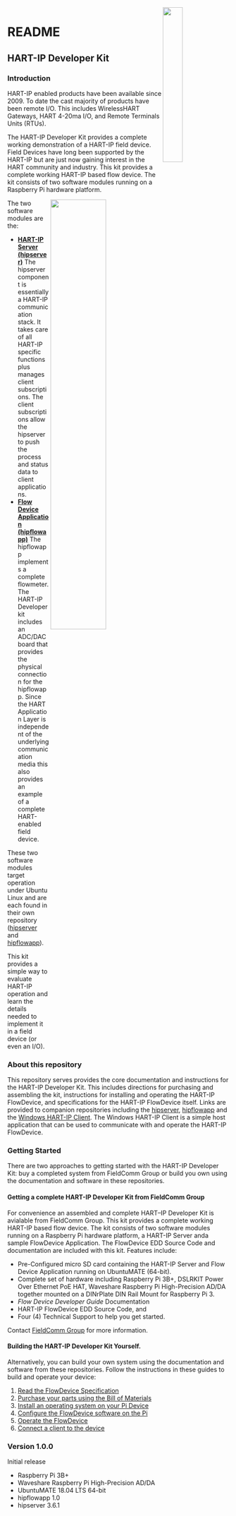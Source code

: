
<img src="https://github.com/FieldCommGroup/HART-IP-Developer-Kit/blob/master/media/FCG_logo_horizontal_color_lg600px.png" width=30% Align=right>

# README

## HART-IP Developer Kit

### Introduction

HART-IP enabled products have been available since 2009. To date the cast majority of products have been remote I/O. This includes WirelessHART Gateways, HART 4-20ma I/O, and Remote Terminals Units \(RTUs\).

The HART-IP Developer Kit provides a complete working demonstration of a HART-IP field device. Field Devices have long been supported by the HART-IP but are just now gaining interest in the HART community and industry. This kit provides a complete working HART-IP based flow device. The kit consists of two software modules running on a Raspberry Pi hardware platform.

<img src="https://github.com/FieldCommGroup/HART-IP-Developer-Kit/blob/master/media/IMG_1950-cropped-1.png" width=50% Align=right>


The two software modules are the:
* [**HART-IP Server \(hipserver\)**](https://github.com/FieldCommGroup/hipserver)  The hipserver component is essentially a HART-IP communication stack. It takes care of all HART-IP specific functions plus manages client subscriptions. The client subscriptions allow the hipserver to push the process and status data to client applications.
* [**Flow Device Application \(hipflowapp\)**](https://github.com/FieldCommGroup/hipflowapp)  The hipflowapp implements a complete flowmeter. The HART-IP Developer kit includes an ADC/DAC board that provides the physical connection for the hipflowapp. Since the HART Application Layer is independent of the underlying communication media this also provides an example of a complete HART-enabled field device.

These two software modules target operation under Ubuntu Linux and are each found in their own repository \([hipserver](https://github.com/FieldCommGroup/hipserver) and [hipflowapp](https://github.com/FieldCommGroup/hipflowapp)\).

This kit provides a simple way to evaluate HART-IP operation and learn the details needed to implement it in a field device \(or even an I/O\).

### About this repository

This repository serves provides the core documentation and instructions for the HART-IP Developer Kit. This includes directions for purchasing and assembling the kit, instructions for installing and operating the HART-IP FlowDevice, and specifications for the HART-IP FlowDevice itself. Links are provided to companion repositories including the [hipserver](https://github.com/FieldCommGroup/hipserver), [hipflowapp](https://github.com/FieldCommGroup/hipflowapp) and the [Windows HART-IP Client](https://github.com/FieldCommGroup/WindowsHartIpClient). The Windows HART-IP Client is a simple host application that can be used to communicate with and operate the HART-IP FlowDevice.

### Getting Started
There are two approaches to getting started with the HART-IP Developer Kit: buy a completed system from FieldComm Group or build you own using the documentation and software in these repositories. 

#### Getting a complete HART-IP Developer Kit from FieldComm Group
For convenience an assembled and complete HART–IP Developer Kit is avialable from FieldComm Group.  This kit provides a complete working HART-IP based flow device. The kit consists of two software modules running on a Raspberry Pi hardware platform, a HART-IP Server anda sample FlowDevice Application.  The FlowDevice EDD Source Code and documentation are included with this kit. Features include:

* Pre-Configured micro SD card containing the HART-IP Server and Flow Device Application running on UbuntuMATE (64-bit).
* Complete set of hardware including Raspberry Pi 3B+, DSLRKIT Power Over Ethernet PoE HAT, Waveshare Raspberry Pi High-Precision AD/DA together mounted on a DINrPlate DIN Rail Mount for Raspberry Pi 3.
* *Flow Device Developer Guide* Documentation
* HART-IP FlowDevice EDD Source Code, and 
* Four (4) Technical Support to help you get started.

Contact [FieldComm Group](https://www.fieldcommgroup.org/contact) for more information.

#### Building the HART-IP Developer Kit Yourself.

Alternatively, you can build your own system using the documentation and software from these repositories. Follow the instructions in these guides to build and operate your device:

1. [Read the FlowDevice Specification](https://github.com/FieldCommGroup/HART-IP-Developer-Kit/blob/master/doc/hart-ip-flowdevice-spec.md)
2. [Purchase your parts using the Bill of Materials](https://github.com/FieldCommGroup/HART-IP-Developer-Kit/blob/master/doc/bill-of-materials.md)
3. [Install an operating system on your Pi Device](https://github.com/FieldCommGroup/HART-IP-Developer-Kit/blob/master/doc/install-os.md)
4. [Configure the FlowDevice software on the Pi](https://github.com/FieldCommGroup/HART-IP-Developer-Kit/blob/master/doc/configure-the-flow-device.md)
5. [Operate the FlowDevice](https://github.com/FieldCommGroup/HART-IP-Developer-Kit/blob/master/doc/operate-the-flow-device.md)
6. [Connect a client to the device](https://github.com/FieldCommGroup/HART-IP-Developer-Kit/blob/master/doc/connect-a-client.md)



### **Version 1.0.0**

Initial release

* Raspberry Pi 3B+
* Waveshare Raspberry Pi High-Precision AD/DA
* UbuntuMATE 18.04 LTS 64-bit
* hipflowapp 1.0
* hipserver 3.6.1

